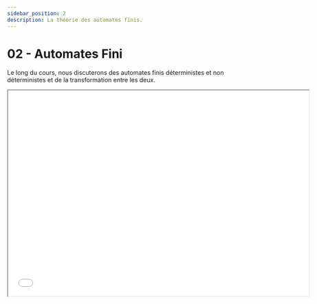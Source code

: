 ```yaml
---
sidebar_position: 2
description: La théorie des automates finis.
---
```


# 02 - Automates Fini

Le long du cours, nous discuterons des automates finis déterministes et non déterministes et de la transformation entre les deux.

<iframe src="/cours/alf_2.pdf" loading="lazy" width="700" height="480">
    Impossible d'afficher le fichier pdf
</iframe>